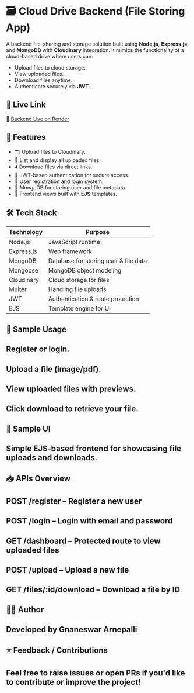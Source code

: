 # 🗃️ Cloud Drive Backend (File Storing App)

A backend file-sharing and storage solution built using **Node.js**, **Express.js**, and **MongoDB** with **Cloudinary** integration. It mimics the functionality of a cloud-based drive where users can:

- Upload files to cloud storage.
- View uploaded files.
- Download files anytime.
- Authenticate securely via **JWT**.

## 🔗 Live Link
🚀 [Backend Live on Render](https://drive-backend-zk2b.onrender.com)

## 📌 Features

- 🗂️ Upload files to Cloudinary.
- 🧾 List and display all uploaded files.
- ⬇️ Download files via direct links.
- 🔐 JWT-based authentication for secure access.
- 👤 User registration and login system.
- 💾 MongoDB for storing user and file metadata.
- 🎨 Frontend views built with **EJS** templates.

## 🛠️ Tech Stack

| Technology    | Purpose                            |
|---------------|-------------------------------------|
| Node.js       | JavaScript runtime                  |
| Express.js    | Web framework                       |
| MongoDB       | Database for storing user & file data |
| Mongoose      | MongoDB object modeling             |
| Cloudinary    | Cloud storage for files             |
| Multer        | Handling file uploads               |
| JWT           | Authentication & route protection   |
| EJS           | Template engine for UI              |

## 🧪 Sample Usage
## Register or login.

## Upload a file (image/pdf).

## View uploaded files with previews.

## Click download to retrieve your file.

## 📸 Sample UI
## Simple EJS-based frontend for showcasing file uploads and downloads.

## 📥 APIs Overview
## POST /register – Register a new user

## POST /login – Login with email and password

## GET /dashboard – Protected route to view uploaded files

## POST /upload – Upload a new file

## GET /files/:id/download – Download a file by ID

## 🧑‍💻 Author
## Developed by Gnaneswar Arnepalli

## ⭐ Feedback / Contributions
## Feel free to raise issues or open PRs if you'd like to contribute or improve the project!

